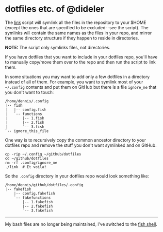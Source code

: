 dotfiles etc. of @dideler
=========================

The [link](link) script will symlink all the files in the repository to your
$HOME (except the ones that are specified to be excluded--see the script).
The symlinks will contain the same names as the files in your repo, and
mirror the same directory structure if they happen to reside in directories.

**NOTE:** The script only symlinks files, not directories.

If you have dotfiles that you want to include in your dotfiles repo, you'll have to
manually copy/move them over to the repo and then run the script to link them.

In some situations you may want to add only a few dotfiles in a directory
instead of all of them. For example, you want to symlink most of your
`~/.config` contents and put them on GitHub but there is a file `ignore_me` that
you don't want to touch:

```
/home/dennis/.config
|-- fish
|   |-- config.fish
|   `-- functions
|       |-- 1.fish
|       |-- 2.fish
|       `-- 3.fish
`-- ignore_this_file
```

One way is to recursively copy the common ancestor directory to your
dotfiles repo and remove the stuff you don't want symlinked and on GitHub.

```
cp -rip ~/.config ~/github/dotfiles
cd ~/github/dotfiles
rm -rf .config/ignore_me
./link  # Et voila!
```

So the `.config` directory in your dotfiles repo would look something like:

```
/home/dennis/github/dotfiles/.config
|-- fakefish
    |-- config.fakefish
    `-- fakefunctions
        |-- 1.fakefish
        |-- 2.fakefish
        `-- 3.fakefish
```

---

My bash files are no longer being maintained,
I've switched to the [fish shell](http://www.fishshell.com).

